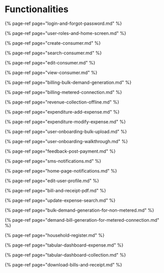# Functionalities

{% page-ref page="login-and-forgot-password.md" %}

{% page-ref page="user-roles-and-home-screen.md" %}

{% page-ref page="create-consumer.md" %}

{% page-ref page="search-consumer.md" %}

{% page-ref page="edit-consumer.md" %}

{% page-ref page="view-consumer.md" %}

{% page-ref page="billing-bulk-demand-generation.md" %}

{% page-ref page="billing-metered-connection.md" %}

{% page-ref page="revenue-collection-offline.md" %}

{% page-ref page="expenditure-add-expense.md" %}

{% page-ref page="expenditure-modify-expense.md" %}

{% page-ref page="user-onboarding-bulk-upload.md" %}

{% page-ref page="user-onboarding-walkthrough.md" %}

{% page-ref page="feedback-post-payment.md" %}

{% page-ref page="sms-notifications.md" %}

{% page-ref page="home-page-notifications.md" %}

{% page-ref page="edit-user-profile.md" %}

{% page-ref page="bill-and-receipt-pdf.md" %}

{% page-ref page="update-expense-search.md" %}

{% page-ref page="bulk-demand-generation-for-non-metered.md" %}

{% page-ref page="demand-bill-generation-for-metered-connection.md" %}

{% page-ref page="household-register.md" %}

{% page-ref page="tabular-dashboard-expense.md" %}

{% page-ref page="tabular-dashboard-collection.md" %}

{% page-ref page="download-bills-and-receipt.md" %}
























































